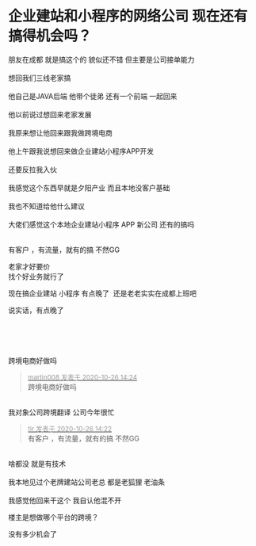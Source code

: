 # 企业建站和小程序的网络公司 现在还有搞得机会吗？


朋友在成都 就是搞这个的 貌似还不错 但主要是公司接单能力<br />
<br />
想回我们三线老家搞<br />
<br />
他自己是JAVA后端 他带个徒弟 还有一个前端 一起回来<br />
<br />
他以前说过想回来老家发展 <br />
<br />
我原来想让他回来跟我做跨境电商<br />
<br />
他上午跟我说想回来做企业建站小程序APP开发<br />
<br />
还要反拉我入伙<br />
<br />
我感觉这个东西早就是夕阳产业 而且本地没客户基础 <br />
<br />
我也不知道给他什么建议<br />
<br />
大佬们感觉这个本地企业建站小程序 APP 新公司 还有的搞吗<br />
<br />


有客户 ，有流量，就有的搞 不然GG

老家才好要价<br />
找个好业务就行了

现在搞企业建站 小程序 有点晚了&nbsp;&nbsp;还是老老实实在成都上班吧

说实话，有点晚了<br />
<br />
<br />
<br />
&nbsp; &nbsp;&nbsp; &nbsp;&nbsp; &nbsp;&nbsp; &nbsp;&nbsp; &nbsp;&nbsp; &nbsp;

跨境电商好做吗

<div class="quote"><blockquote><font size="2"><a href="https://www.hostloc.com/forum.php?mod=redirect&amp;goto=findpost&amp;pid=9354069&amp;ptid=758594" target="_blank"><font color="#999999">martin008 发表于 2020-10-26 14:24</font></a></font><br />
跨境电商好做吗</blockquote></div><br />
我对象公司跨境翻译 公司今年很忙 

<div class="quote"><blockquote><font size="2"><a href="https://www.hostloc.com/forum.php?mod=redirect&amp;goto=findpost&amp;pid=9354058&amp;ptid=758594" target="_blank"><font color="#999999">tir 发表于 2020-10-26 14:22</font></a></font><br />
有客户 ，有流量，就有的搞 不然GG</blockquote></div><br />
啥都没 就是有技术<br />
<br />
我本地见过个老牌建站公司老总 都是老狐狸 老油条<br />
<br />
我感觉他回来干这个 我自认他混不开

楼主是想做哪个平台的跨境？

没有多少机会了
